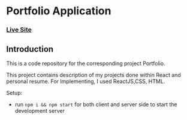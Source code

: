 # Portfolio Application

### [Live Site](https://rehioui-achraf.web.app/)

## Introduction
This is a code repository for the corresponding project Portfolio. 

This project contains description of my projects done within React and personal resume. For Implementing, I used ReactJS,CSS, HTML.

Setup:
- run ```npm i && npm start``` for both client and server side to start the development server

